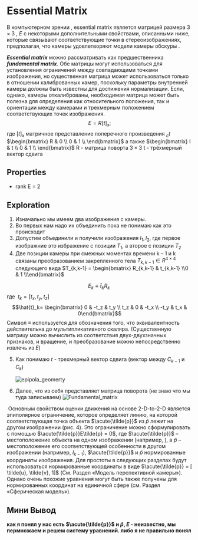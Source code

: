 # Essential Matrix

В компьютерном зрении , essential matrix является матрицей размера  $3 \times 3$ , $E$ с некоторыми дополнительными свойствами, описанными ниже, которые связывают соответствующие точки в стереоизображениях, предполагая, что камеры удовлетворяют модели камеры обскуры .



***Essential matrix*** можно рассматривать как предшественника ***fundamental matrix***. Обе матрицы могут использоваться для установления ограничений между совпадающими точками изображения, но существенная матрица может использоваться только в отношении калиброванных камер, поскольку параметры внутренней камеры должны быть известны для достижения нормализации. Если, однако, камеры откалиброваны, необходимая матрица может быть полезна для определения как относительного положения, так и ориентации между камерами и трехмерным положением соответствующих точек изображения.
$$
E = R[t]_x ;
$$
где $[t]_x$ матричное  представление поперечного произведения  $_ct$
$\begin{bmatrix}
R & 0 \\
0 & 1 \\
\end{bmatrix}$ а  также $\begin{bmatrix}
I & t \\
0 & 1 \\
\end{bmatrix}$
R - матрица поворта $3\times 3​$ 
t - трёхмерный  вектор сдвига

## Properties
* rank E = 2

## Exploration 

1. Изначально мы имеем два изображения с камеры.
2. Во первых нам надо их объединить пока не понимаю как это происходит
3. Допустим объединили и  получили  изображения  $I_1, I_2$, где первое изображние это избражение с позиции $T_1$, а второе с позиции $T_2$
4. Две позиции камеры при смежных моментах времени k – 1 и k связаны преобразованием закрепленного тела $T_{k,k-1} \in R^{4\times4}$ следующего вида $T_{k,k-1} = \begin{bmatrix} R_{k,k-1} & t_{k,k-1} \\0 & 1 \\\end{bmatrix}$

  $$E_k \equiv \hat{t}_kR_k\;$$		где		$\;t_k=[t_x, t_y, t_z]$
  $$\hat{t}_k= \begin{bmatrix} 0 & -t_z & t_y \\ t_z & 0 & -t_x \\ -t_y & t_x & 0\end{bmatrix}$$
Символ $\equiv$ используется для обозначения того, что эквивалентность действительна до мультипликативного скаляра. (Существенную матрицу можно вычислить из соответствия двух-двухзначных признаков, и вращение, и преобразование можно непосредственно извлечь из $E$)

5. Как понимаю $t$ - трехмерный вектор сдвига (вектор между $C_{k-1}$ и $C_k$)

   ![epipola_geomerty](/home/akuma/Desktop/VO/image/epipolar_geometry.png)

6. Далее, что из себя представляет матрица поворота (не знаю что мы туда  записываем)   ![Fundamental_matrix](/home/akuma/Desktop/VO/image/Fundamental_matrix.jpg)

​	Основным свойством оценки движения на основе 2-D-to-2-D является эпиполярное ограничение, которое определяет линию, на которой соответствующая точка объекта $\acute{\tilde{p}}$ из $\tilde{p}$ лежит на другом изображении (рис. 4). Это ограничение можно сформулировать с помощью $\acute{\tilde{p}}E\tilde{p} = 0$, где $\acute{\tilde{p}}$ – местоположение объекта на одном изображении (например, ), а  $\tilde{p}$ – местоположение его соответствующей особенности в другом изображении (например, $I_{k-1}$),  $\acute{\tilde{p}}$ и $\tilde{p}$  нормированные координаты изображения. Для простоты в следующих разделах будут использоваться нормированные координаты в виде $\acute{\tilde{p}} = [ \tilde{u}, \tilde{v}, 1]$ (См. Раздел «Модель перспективной камеры»). Однако очень похожие уравнения могут быть также получены для нормированных координат на единичной сфере (см. Раздел «Сферическая модель»).

## Мини Вывод

**как я понял у нас есть $\acute{\tilde{p}}$ и $\tilde{p}$, $E$ - неизвестно, мы пермножаем и решем систему уравнений. либо я не правильно понял**



 
